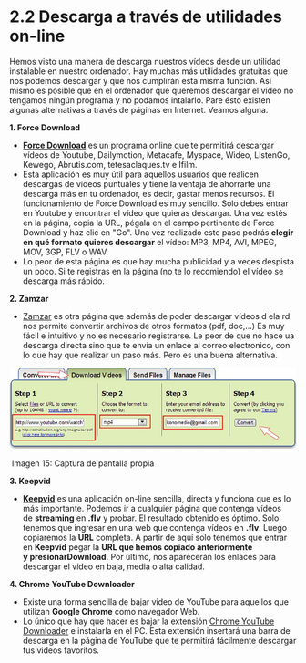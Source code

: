 # 2.2 Descarga a través de utilidades on-line

Hemos visto una manera de descarga nuestros vídeos desde un utilidad instalable en nuestro ordenador. Hay muchas más utilidades gratuitas que nos podemos descargar y que nos cumplirán esta misma función. Así mismo es posible que en el ordenador que queremos descargar el vídeo no tengamos ningún programa y no podamos intalarlo. Pare ésto existen algunas alternativas a través de páginas en Internet. Veamos alguna.

**1\. Force Download**

*   [**Force Download**](http://www.force-download.es/) es un programa online que te permitirá descargar vídeos de Youtube, Dailymotion, Metacafe, Myspace, Wideo, ListenGo, Kewego, Abrutis.com, tetesaclaques.tv e Ifilm.
*   Esta aplicación es muy útil para aquellos usuarios que realicen descargas de vídeos puntuales y tiene la ventaja de ahorrarte una descarga más en tu ordenador, es decir, gastar menos recursos. El funcionamiento de Force Download es muy sencillo. Solo debes entrar en Youtube y encontrar el vídeo que quieras descargar. Una vez estés en la página, copia la URL, pégala en el campo pertinente de Force Download y haz clic en "Go". Una vez realizado este paso podrás **elegir en qué formato quieres descargar** el vídeo: MP3, MP4, AVI, MPEG, MOV, 3GP, FLV o WAV. 
*   Lo peor de esta página es que hay mucha publicidad y a veces despista un poco. Si te registras en la página (no te lo recomiendo) el vídeo se descarga más rápido.

**2\. Zamzar**

*   [Zamzar](http://www.zamzar.com/url/) es otra página que además de poder descargar vídeos d ela rd nos permite convertir archivos de otros formatos (pdf, doc,...) Es muy fácil e intuitivo y no es necesario registrarse. Le peor de que no hace ua descarga directa sino que te envía un enlace al correo electronico, con lo que hay que realizar un paso más. Pero es una buena alternativa.


![](img/zamzar.jpg "Zamzar... convertidor de archivos")


 Imagen 15: Captura de pantalla propia

**3\. Keepvid**

*   [**Keepvid**](http://keepvid.com/) es una aplicación on-line sencilla, directa y funciona que es lo más importante. Podemos ir a cualquier página que contenga vídeos de **streaming** en **.flv** y probar. El resultado obtenido es óptimo. Solo tenemos que ingresar en una web que contenga vídeos en **.flv**. Luego copiaremos la **URL** completa. A partir de aquí solo tenemos que entrar en **Keepvid** pegar la **URL **que hemos copiado anteriormente y presionar**Download**. Por último, nos aparecerán los enlaces para descargar el vídeo en baja, media o alta calidad.

**4\. Chrome YouTube Downloader**

*   Existe una forma sencilla de bajar video de YouTube para aquellos que utilizan **Google Chrome** como navegador Web. 
*   Lo único que hay que hacer es bajar la extensión [Chrome YouTube Downloader](http://www.chromeextensions.org/music-videos-photos/chrome-youtube-downloader-2/) e instalarla en el PC. Esta extensión insertará una barra de descarga en la página de YouTube que te permitirá fácilmente descargar tus videos favoritos.

